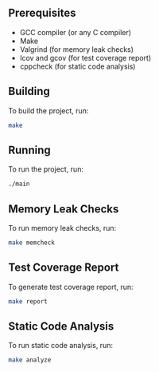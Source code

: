 ## Prerequisites

- GCC compiler (or any C compiler)
- Make
- Valgrind (for memory leak checks)
- lcov and gcov (for test coverage report)
- cppcheck (for static code analysis)

## Building

To build the project, run:

```bash
make
```

## Running

To run the project, run:

```bash
./main
```

## Memory Leak Checks

To run memory leak checks, run:

```bash
make memcheck
```

## Test Coverage Report

To generate test coverage report, run:

```bash
make report
```

## Static Code Analysis

To run static code analysis, run:

```bash
make analyze
```
